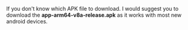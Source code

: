 If you don't know which APK file to download. I would suggest you to download the <b>app-arm64-v8a-release.apk</b> as it works with most new android devices.
